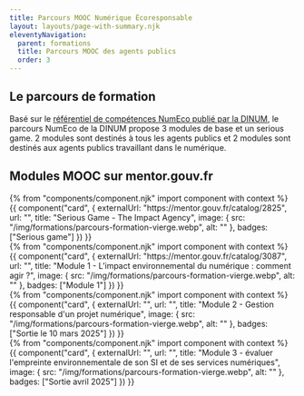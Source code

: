 ```yaml
---
title: Parcours MOOC Numérique Écoresponsable
layout: layouts/page-with-summary.njk
eleventyNavigation:
  parent: formations
  title: Parcours MOOC des agents publics
  order: 3
---
```

## Le parcours de formation

Basé sur le [référentiel de compétences NumEco publié par la DINUM](/formations/referentiel-competences/), le parcours NumEco de la DINUM propose 3 modules de base et un serious game.
2 modules sont destinés à tous les agents publics et 2 modules sont destinés aux agents publics travaillant dans le numérique.

## Modules MOOC sur mentor.gouv.fr
<!-- grille avec les cartes présentant les différents modules-->

<div class="fr-grid-row fr-grid-row--gutters fr-mb-1w">
<div class="fr-col-12 fr-col-md-6">
<!-- carte 1 -->
	{% from "components/component.njk" import component with context %}
	{{ component("card", {
		externalUrl: "https://mentor.gouv.fr/catalog/2825",
		url: "",
		title: "Serious Game - The Impact Agency",
		image: {
			src: "/img/formations/parcours-formation-vierge.webp",
			alt: ""
		},
		badges: ["Serious game"]
	}) }}
	</div>

<!-- carte 2 -->
<div class="fr-col-12 fr-col-md-6">
	{% from "components/component.njk" import component with context %}
	{{ component("card", {
		externalUrl: "https://mentor.gouv.fr/catalog/3087",
		url: "",
		title: "Module 1 - L’impact environnemental du numérique : comment agir ?",
		image: {
			src: "/img/formations/parcours-formation-vierge.webp",
			alt: ""
		},
		badges: ["Module 1"]
	}) }}
</div>
<!-- /carte 2 -->

<!-- carte 3 -->
<div class="fr-col-12 fr-col-md-6">
	{% from "components/component.njk" import component with context %}
	{{ component("card", {
		externalUrl: "",
		url: "",
		title: "Module 2 - Gestion responsable d'un projet numérique",
		image: {
			src: "/img/formations/parcours-formation-vierge.webp",
			alt: ""
		},
		badges: ["Sortie le 10 mars 2025"]
	}) }}
</div>
<!-- /carte 3 -->

<!-- carte 4 -->
<div class="fr-col-12 fr-col-md-6">
	{% from "components/component.njk" import component with context %}
	{{ component("card", {
		externalUrl: "",
		url: "",
		title: "Module 3 - évaluer l'empreinte environnementale de son SI et de ses services numériques",
		image: {
			src: "/img/formations/parcours-formation-vierge.webp",
			alt: ""
		},
		badges: ["Sortie avril 2025"]
	}) }}
</div>
<!-- /carte 4 -->


</div>
